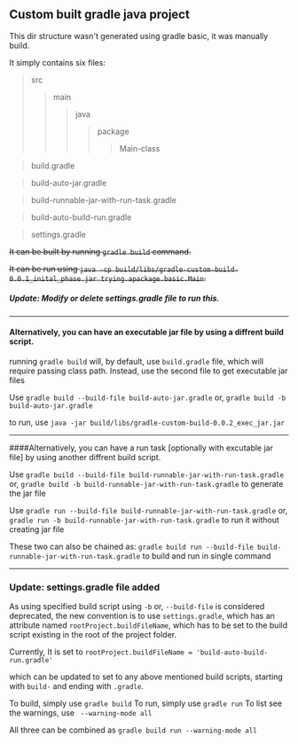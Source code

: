 ## Custom built gradle java project

This dir structure wasn't generated using gradle basic, it was manually build.

It simply contains six files:

> src
>> main
>>> java
>>>> package
>>>>> Main-class

> build.gradle 

> build-auto-jar.gradle 

> build-runnable-jar-with-run-task.gradle 

> build-auto-build-run.gradle

> settings.gradle

~~It can be built by running ```gradle build``` command.~~

~~It can be run using ```java -cp build/libs/gradle-custom-build-0.0.1_inital_phase.jar trying.apackage.basic.Main```.~~

##### Update: Modify or delete settings.gradle file to run this.

----

#### Alternatively, you can have an executable jar file by using a diffrent build script.

running ```gradle build``` will, by default, use ```build.gradle``` file, which will require passing class path.
Instead, use the second file to get executable jar files

Use 
```gradle build --build-file build-auto-jar.gradle```
or,
```gradle build -b build-auto-jar.gradle```


to run, use
```java -jar build/libs/gradle-custom-build-0.0.2_exec_jar.jar```

----

####Alternatively, you can have a run task [optionally with excutable jar file] by using another diffrent build script.

Use
```gradle build --build-file build-runnable-jar-with-run-task.gradle```
or,
```gradle build -b build-runnable-jar-with-run-task.gradle```
to generate the jar file

Use 
```gradle run --build-file build-runnable-jar-with-run-task.gradle```
or,
```gradle run -b build-runnable-jar-with-run-task.gradle```
to run it without creating jar file

These two can also be chained as:
```gradle build run --build-file build-runnable-jar-with-run-task.gradle```
to build and run in single command

----

### Update: settings.gradle file added
As using specified build script using ```-b``` or, ```--build-file``` is considered deprecated, the new convention is to use ```settings.gradle```, which has an attribute named ```rootProject.buildFileName```, which has to be set to the build script existing in the root of the project folder.

Currently, It is set to
```rootProject.buildFileName = 'build-auto-build-run.gradle'```

which can be updated to set to any above mentioned build scripts, starting with ```build-``` and ending with ```.gradle```.

To build, simply use ```gradle build```
To run, simply use ```gradle run```
To list see the warnings, use ``` --warning-mode all```

All three can be combined as ```gradle build run --warning-mode all```